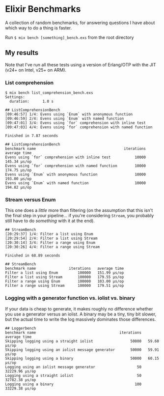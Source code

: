 # Elixir Benchmarks

A collection of random benchmarks, for answering questions I have about which way to do a thing is faster.

Run `$ mix bench [something]_bench.exs` from the root directory

## My results

Note that I've run all these tests using a version of Erlang/OTP with the JIT (v24+ on Intel, v25+ on ARM).

### List comprehension

```
$ mix bench list_comprehension_bench.exs 
Settings:
  duration:      1.0 s

## ListComprehensionBench
[09:46:57] 1/4: Evens using `Enum` with anonymous function
[09:46:59] 2/4: Evens using `Enum` with named function
[09:47:01] 3/4: Evens using `for` comprehension with inline test
[09:47:03] 4/4: Evens using `for` comprehension with named function

Finished in 7.87 seconds

## ListComprehensionBench
benchmark name                                        iterations   average time 
Evens using `for` comprehension with inline test           10000   145.34 µs/op
Evens using `for` comprehension with named function        10000   174.75 µs/op
Evens using `Enum` with anonymous function                 10000   193.00 µs/op
Evens using `Enum` with named function                     10000   194.82 µs/op
```

### Stream versus Enum

This one does a *little* more than filtering (on the assumption that this isn't the final step in your pipeline... if you're considering `Stream`, you probably still have to do *something* with it at the end).

```
## StreamBench
[20:29:37] 1/4: Filter a list using Enum
[20:29:54] 2/4: Filter a list using Stream
[20:30:14] 3/4: Filter a range using Enum
[20:30:26] 4/4: Filter a range using Stream

Finished in 68.89 seconds

## StreamBench
benchmark name               iterations   average time 
Filter a list using Enum         100000   151.99 µs/op
Filter a list using Stream       100000   179.55 µs/op
Filter a range using Enum        100000   103.00 µs/op
Filter a range using Stream      100000   179.51 µs/op
```

### Logging with a generator function vs. iolist vs. binary

If your data is cheap to generate, it makes roughly no difference
whether you use a generator versus an iolist. A binary may be a tiny, tiny bit
slower, but the actual time to write the log massively dominates those differences.

```
## Loggerbench
benchmark name                                      iterations   average time 
Skipping logging using a straight iolist                 50000   59.60 µs/op
Skipping logging using an iolist message generator       50000   59.91 µs/op
Skipping logging using a binary                          50000   60.15 µs/op
Logging using an iolist message generator                   50   32229.96 µs/op
Logging using a straight iolist                             50   32782.38 µs/op
Logging using a binary                                     100   33229.38 µs/op
```
